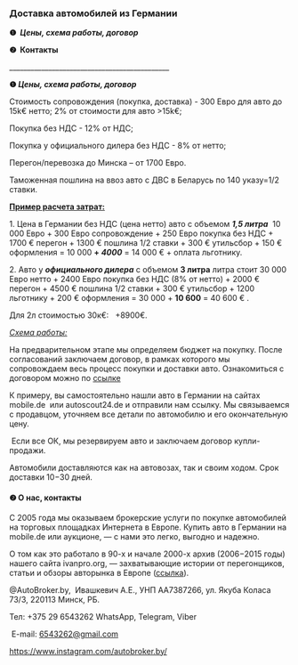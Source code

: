 <h3 id="доставка-автомобилей-из-германии" dir="auto" tabindex="-1">Доставка автомобилей из Германии</h3>
<p><strong>❶&nbsp;&nbsp;</strong><strong><em>Цены, схема работы, договор</em></strong></p>
<p><strong>❷&nbsp; Контакты</strong></p>

<p>_____________________________________________</p>
<p><strong>❶&zwnj; </strong><strong><em>Цены, схема работы, договор</em></strong></p>
<p>Стоимость сопровождения (покупка, доставка) - 300 Евро для авто до 15k&euro; нетто; 2% от стоимости для авто &gt;15k&euro;;</p>
<p>Покупка без НДС - 12% от НДС;<p>
<p>Покупка у официального дилера без НДС - 8% от нетто;<p>
<p>Перегон/перевозка до Минска &ndash; от 1700 Евро.</p>
<p>Таможенная пошлина на ввоз авто с ДВС в Беларусь по 140 указу=1/2 ставки.</p>
<p><strong><u>Пример расчета затрат:</u></strong></p>
<p>1. Цена в Германии без НДС (цена нетто) авто с объемом <strong><em>1,5 литра</em></strong> &nbsp;10 000 Евро + 300 Евро сопровождение + 250 Евро покупка без НДС + 1700 &euro; перегон + 1300 &euro; пошлина 1/2 ставки + 300 &euro; утильсбoр + 150 &euro; оформления = 10 000 <strong>+ <em>4000</em></strong> = 14 000 &euro; + оплата льготнику.</p>
<p>2. Авто у <em><strong>официального дилера</strong></em> с объемом <strong>3 литра</strong> литра стоит 30 000 Евро нетто + 2400 Евро покупка без НДС (8% от нетто) + 2000 &euro; перегон + 4500 &euro; пошлина 1/2 ставки + 300 &euro; утильсбор + 1200 льготнику + 200 &euro; оформления = 30 000 + <strong>10 600</strong> = 40 600 &euro; .</p>
<p>Для 2л стоимостью 30к€: &nbsp; +8900&euro;.</p>
<p>&zwnj;<em><u>Схема работы:</u></em></p>
<p>На предварительном этапе мы определяем бюджет на покупку. После согласований заключаем договор, в рамках которого мы сопровождаем весь процесс покупки и доставки авто. Ознакомиться с договором можно по&nbsp;<a href="https://drive.google.com/file/d/1z5bEnMOZe8xkKtFl90DQJYGty0rIcrJ7/view?usp=share_link">ссылке</a></p>
<p>К примеру, вы самостоятельно нашли авто в Германии на сайтах mobile.de&nbsp; или autoscout24.de и отправили нам ссылку. Мы связываемся с продавцом, уточняем все детали по автомобилю и его окончательную цену.&zwnj;</p>
<p>&nbsp;&zwnj;Если все ОК, мы резервируем авто и заключаем договор купли-продажи.</p> 
<p>&zwnj;Автомобили доставляются как на автовозах, так и своим ходом. Срок доставки 10&minus;30 дней.&zwnj;</p>
<h4><strong>❷ О нас, контакты&zwnj;</strong></h4>
<p>С 2005 года мы оказываем брокерские услуги по покупке автомобилей на торговых площадках Интернета в Европе. Купить авто в Германии на mobile.de или аукционе, &mdash; с нами это легко, выгодно и надежно. &zwnj;&zwnj;</p>
<p>&zwnj;О том как это работало в 90-х и начале 2000-х архив (2006&minus;2015 годы) нашего сайта ivanpro.org, &mdash; захватывающие истории от перегонщиков, статьи и обзоры авторынка в Европе (<a href="http://web.archive.org/web/20120326140401/http:/www.ivanpro.org/">ссылка</a>). </p>
<p>@AutoBroker.by,&nbsp; Ивашкевич А.Е., УНП AA7387266, ул. Якуба Коласа 73/3, 220113 Минск, РБ.</p>
<p>Тел: +375 29 6543262&nbsp;WhatsApp, Telegram, Viber</p>
<p>&nbsp;E-mail: <a href="mailto:6543262@gmail.com">6543262@gmail.com</a></p>
<p><a href="https://www.instagram.com/autobroker.by/">https://www.instagram.com/autobroker.by/</a> &nbsp;</p>
<p>&nbsp;</p>

